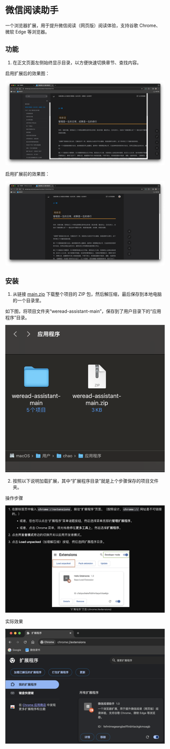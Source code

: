 # 微信阅读助手

一个浏览器扩展，用于提升微信阅读（网页版）阅读体验，支持谷歌 Chrome、微软 Edge 等浏览器。

## 功能

1. 在正文页面左侧始终显示目录，以方便快速切换章节、查找内容。

启用扩展后的效果图：

![使用扩展后效果](docs/使用扩展后效果.png)

启用扩展前的效果图：

![未使用扩展效果](docs/未使用扩展效果.png)

## 安装

1. 从链接 [main.zip](https://github.com/xingchaovv/weread-assistant/archive/main.zip) 下载整个项目的 ZIP 包，然后解压缩，最后保存到本地电脑的一个目录里。

如下图，将项目文件夹“weread-assistant-main”，保存到了用户目录下的“应用程序”目录。

![保存到本地电脑上](docs/保存到本地电脑上.png)

2. 按照以下说明加载扩展，其中“扩展程序目录”就是上个步骤保存的项目文件夹。

操作步骤

![Chrome 扩展安装说明](docs/Chrome%20扩展安装说明.png)

实际效果

![扩展安装演示](docs/扩展安装演示.png)
